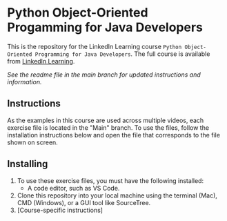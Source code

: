 # Python Object-Oriented Progamming for Java Developers
This is the repository for the LinkedIn Learning course `Python Object-Oriented Programming for Java Developers`. The full course is available from [LinkedIn Learning][lil-course-url].

_See the readme file in the main branch for updated instructions and information._
## Instructions
As the examples in this course are used across multiple videos, each exercise file is located in the "Main" branch. To use the files, follow the installation instructions below and open the file that corresponds to the file shown on screen.

## Installing
1. To use these exercise files, you must have the following installed:
	- A code editor, such as VS Code.
2. Clone this repository into your local machine using the terminal (Mac), CMD (Windows), or a GUI tool like SourceTree.
3. [Course-specific instructions]


[0]: # (Replace these placeholder URLs with actual course URLs)

[lil-course-url]: https://www.linkedin.com/learning/
[lil-thumbnail-url]: http://

